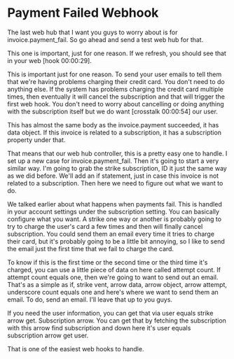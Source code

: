 # Payment Failed Webhook

The last web hub that I want you guys to worry about is for invoice.payment_fail. So go ahead and send a test web hub for that.

This one is important, just for one reason. If we refresh, you should see that in your web [hook 00:00:29].

This is important just for one reason. To send your user emails to tell them that we're having problems charging their credit card. You don't need to do anything else. If the system has problems charging the credit card multiple times, then eventually it will cancel the subscription and that will trigger the first web hook. You don't need to worry about cancelling or doing anything with the subscription itself but we do want [crosstalk 00:00:54] our user.

This has almost the same body as the invoice.payment succeeded, it has data object. If this invoice is related to a subscription, it has a subscription property under that.

That means that our web hub controller, this is a pretty easy one to handle. I set up a new case for invoice.payment_fail. Then it's going to start a very similar way. I'm going to grab the strike subscription, ID it just the same way as we did before. We'll add an if statement, just in case this invoice is not related to a subscription. Then here we need to figure out what we want to do.

We talked earlier about what happens when payments fail. This is handled in your account settings under the subscription setting. You can basically configure what you want. A strike one way or another is probably going to try to charge the user's card a few times and then will finally cancel subscription. You could send them an email every time it tries to charge their card, but it's probably going to be a little bit annoying, so I like to send the email just the first time that we fail to charge the card.

To know if this is the first time or the second time or the third time it's charged, you can use a little piece of data on here called attempt count. If attempt count equals one, then we're going to want to send out an email. That's as a simple as if, strike vent, arrow data, arrow object, arrow attempt, underscore count equals one and here's where we want to send them an email. To do, send an email. I'll leave that up to you guys.

If you need the user information, you can get that via user equals strike arrow get. Subscription arrow. You can get that by fetching the subscription with this arrow find subscription and down here it's user equals subscription arrow get user.

That is one of the easiest web hooks to handle.
